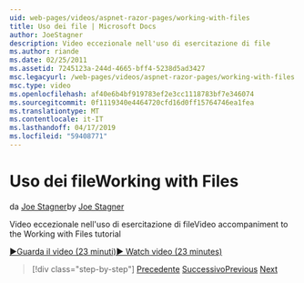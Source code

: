 ```yaml
---
uid: web-pages/videos/aspnet-razor-pages/working-with-files
title: Uso dei file | Microsoft Docs
author: JoeStagner
description: Video eccezionale nell'uso di esercitazione di file
ms.author: riande
ms.date: 02/25/2011
ms.assetid: 7245123a-244d-4665-bff4-5238d5ad3427
msc.legacyurl: /web-pages/videos/aspnet-razor-pages/working-with-files
msc.type: video
ms.openlocfilehash: af40e6b4bf919783ef2e3cc1118783bf7e346074
ms.sourcegitcommit: 0f1119340e4464720cfd16d0ff15764746ea1fea
ms.translationtype: MT
ms.contentlocale: it-IT
ms.lasthandoff: 04/17/2019
ms.locfileid: "59408771"
---
```

# <a name="working-with-files"></a><span data-ttu-id="0b94f-103">Uso dei file</span><span class="sxs-lookup"><span data-stu-id="0b94f-103">Working with Files</span></span>

<span data-ttu-id="0b94f-104">da [Joe Stagner](https://github.com/JoeStagner)</span><span class="sxs-lookup"><span data-stu-id="0b94f-104">by [Joe Stagner](https://github.com/JoeStagner)</span></span>

<span data-ttu-id="0b94f-105">Video eccezionale nell'uso di esercitazione di file</span><span class="sxs-lookup"><span data-stu-id="0b94f-105">Video accompaniment to the Working with Files tutorial</span></span>

[<span data-ttu-id="0b94f-106">&#9654;Guarda il video (23 minuti)</span><span class="sxs-lookup"><span data-stu-id="0b94f-106">&#9654; Watch video (23 minutes)</span></span>](https://channel9.msdn.com/Blogs/ASP-NET-Site-Videos/working-with-files)

> [!div class="step-by-step"]
> <span data-ttu-id="0b94f-107">[Precedente](displaying-data-in-a-chart-part-2.md)
> [Successivo](working-with-images.md)</span><span class="sxs-lookup"><span data-stu-id="0b94f-107">[Previous](displaying-data-in-a-chart-part-2.md)
[Next](working-with-images.md)</span></span>
